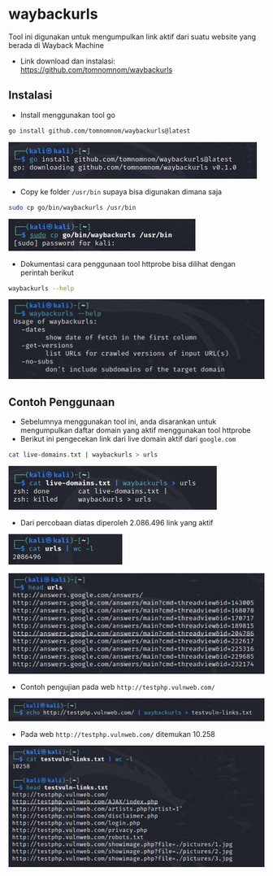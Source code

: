 # waybackurls
Tool ini digunakan untuk mengumpulkan link aktif dari suatu website yang berada di Wayback Machine

- Link download dan instalasi: https://github.com/tomnomnom/waybackurls

## Instalasi
- Install menggunakan tool go
```sh
go install github.com/tomnomnom/waybackurls@latest
```

![alt text](https://github.com/rahardian-dwi-saputra/bugbounty-tools/blob/main/assets/waybackurls/waybackurls%201.JPG)

- Copy ke folder `/usr/bin` supaya bisa digunakan dimana saja
```sh
sudo cp go/bin/waybackurls /usr/bin
```

![alt text](https://github.com/rahardian-dwi-saputra/bugbounty-tools/blob/main/assets/waybackurls/waybackurls%202.JPG)

- Dokumentasi cara penggunaan tool httprobe bisa dilihat dengan perintah berikut
```sh
waybackurls --help
```

![alt text](https://github.com/rahardian-dwi-saputra/bugbounty-tools/blob/main/assets/waybackurls/waybackurls%203.JPG)

## Contoh Penggunaan
- Sebelumnya menggunakan tool ini, anda disarankan untuk mengumpulkan daftar domain yang aktif menggunakan tool httprobe
- Berikut ini pengecekan link dari live domain aktif dari `google.com`
```sh
cat live-domains.txt | waybackurls > urls
```

![alt text](https://github.com/rahardian-dwi-saputra/bugbounty-tools/blob/main/assets/waybackurls/waybackurls%204.JPG)

- Dari percobaan diatas diperoleh 2.086.496 link yang aktif

![alt text](https://github.com/rahardian-dwi-saputra/bugbounty-tools/blob/main/assets/waybackurls/waybackurls%205.JPG)

![alt text](https://github.com/rahardian-dwi-saputra/bugbounty-tools/blob/main/assets/waybackurls/waybackurls%206.JPG)

- Contoh pengujian pada web `http://testphp.vulnweb.com/`

![alt text](https://github.com/rahardian-dwi-saputra/bugbounty-tools/blob/main/assets/waybackurls/waybackurls%207.JPG)

- Pada web `http://testphp.vulnweb.com/` ditemukan 10.258

![alt text](https://github.com/rahardian-dwi-saputra/bugbounty-tools/blob/main/assets/waybackurls/waybackurls%208.JPG)